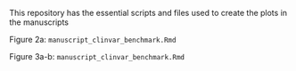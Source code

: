 This repository has the essential scripts and files used to create the plots in the manuscripts


Figure 2a: ```manuscript_clinvar_benchmark.Rmd```

Figure 3a-b: ```manuscript_clinvar_benchmark.Rmd```
